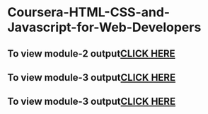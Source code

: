 # Coursera-HTML-CSS-and-Javascript-for-Web-Developers

<h2>To view module-2 output<a href="https://prathamesh0421.github.io/Coursera-HTML-CSS-and-Javascript-for-Web-Developers/module2-solution">CLICK HERE</a></h2>
<h2>To view module-3 output<a href="https://prathamesh0421.github.io/Coursera-HTML-CSS-and-Javascript-for-Web-Developers/module3-solution">CLICK HERE</a></h2>
<h2>To view module-3 output<a href="https://prathamesh0421.github.io/Coursera-HTML-CSS-and-Javascript-for-Web-Developers/module4-solution">CLICK HERE</a></h2>
